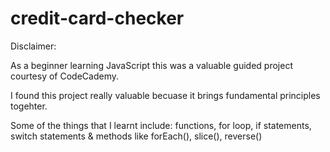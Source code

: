 # credit-card-checker

Disclaimer:

As a beginner learning JavaScript this was a valuable guided project courtesy of CodeCademy.

I found this project really valuable becuase it brings fundamental principles togehter.

Some of the things that I learnt include: functions, for loop, if statements, switch statements & methods like forEach(), slice(), reverse()
